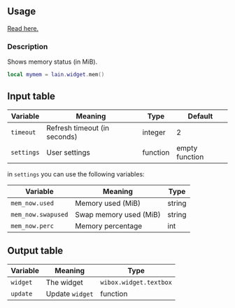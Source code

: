 ## Usage

[Read here.](https://github.com/lcpz/lain/wiki/Widgets#usage)

### Description

Shows memory status (in MiB).

```lua
local mymem = lain.widget.mem()
```

## Input table

Variable | Meaning | Type | Default
--- | --- | --- | ---
`timeout` | Refresh timeout (in seconds) | integer | 2
`settings` | User settings | function | empty function

in `settings` you can use the following variables:

Variable | Meaning | Type
--- | --- | ---
`mem_now.used` | Memory used (MiB) | string
`mem_now.swapused` | Swap memory used (MiB) | string
`mem_now.perc` | Memory percentage | int

## Output table

Variable | Meaning | Type
--- | --- | ---
`widget` | The widget | `wibox.widget.textbox`
`update` | Update `widget` | function